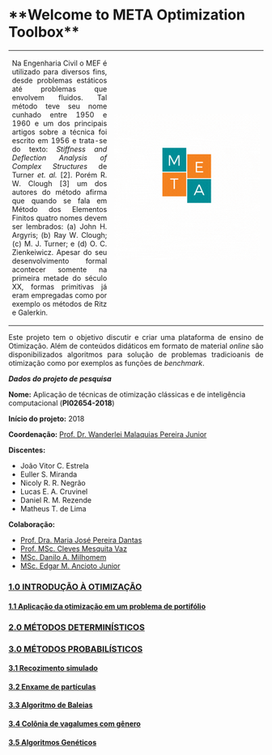 <h1> **Welcome to META Optimization Toolbox**</h1>

<table>
<tr>
<td style="width:40%;"><p align="justify">Na Engenharia Civil o MEF é utilizado para diversos fins, desde problemas estáticos até problemas que envolvem fluidos. Tal método teve seu nome cunhado entre 1950 e 1960 e um dos principais artigos sobre a técnica foi escrito em 1956 e trata-se do texto: <i>Stiffness and Deflection Analysis of Complex Structures</i> de Turner <i>et. al.</i> [2]. Porém R. W. Clough [3] um dos autores do método afirma que quando se fala em Método dos Elementos Finitos quatro nomes devem ser lembrados: (a) John H. Argyris; (b) Ray W. Clough; (c) M. J. Turner; e (d) O. C. Zienkeiwicz. Apesar do seu desenvolvimento formal acontecer somente na primeira metade do século XX, formas primitivas já eram empregadas como por exemplo os métodos de Ritz e Galerkin.</p></td>
<td style="width:60%;"><img src="META_LOGO.gif"/></td>  
</tr>
</table>  

<p align="justify">Este projeto tem o objetivo discutir e criar uma plataforma de ensino de Otimização. Além de conteúdos didáticos em formato de material <i>online</i> são disponibilizados algoritmos para solução de problemas tradicioanis de otimização como por exemplos as funções de <i>benchmark</i>.</p> 

_**Dados do projeto de pesquisa**_  

**Nome:** Aplicação de técnicas de otimização clássicas e de inteligência computacional (**PI02654-2018**)  

**Início do projeto:** 2018  

**Coordenação:** [Prof. Dr. Wanderlei Malaquias Pereira Junior](http://lattes.cnpq.br/2268506213083114)    

**Discentes:**  
- João Vitor C. Estrela   
- Euller S. Miranda  
- Nicoly R. R. Negrão
- Lucas E. A. Cruvinel
- Daniel R. M. Rezende
- Matheus T. de Lima



**Colaboração:**    
- [Prof. Dra. Maria José Pereira Dantas](http://lattes.cnpq.br/5115002204148904)
- [Prof. MSc. Cleves Mesquita Vaz](http://lattes.cnpq.br/6391948168875973)
- [MSc. Danilo A. Milhomem](http://lattes.cnpq.br/9428417303686292)
- [MSc. Edgar M. Ancioto Junior](http://lattes.cnpq.br/7117015785768463)

### [1.0 INTRODUÇÃO À OTIMIZAÇÃO](https://wmpjrufg.github.io/META_PLATAFORMA/CAP_10000.html)
#### [1.1 Aplicação da otimização em um problema de portifólio](https://wmpjrufg.github.io/META_PLATAFORMA/CAP_11000.html)
### [2.0 MÉTODOS DETERMINÍSTICOS](https://wmpjrufg.github.io/META_PLATAFORMA/CAP_20000.html)
### [3.0 MÉTODOS PROBABILÍSTICOS](https://wmpjrufg.github.io/META_PLATAFORMA/CAP_30000.html)
#### [3.1 Recozimento simulado](https://wmpjrufg.github.io/META_PLATAFORMA/CAP_31000.html)
#### [3.2 Enxame de partículas](https://wmpjrufg.github.io/META_PLATAFORMA/CAP_32000.html)
#### [3.3 Algoritmo de Baleias](https://wmpjrufg.github.io/META_PLATAFORMA/CAP_33000.html)
#### [3.4 Colônia de vagalumes com gênero](https://wmpjrufg.github.io/META_PLATAFORMA/CAP_34000.html)
#### [3.5 Algoritmos Genéticos](https://wmpjrufg.github.io/META_PLATAFORMA/CAP_35000.html)

